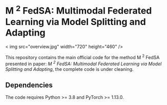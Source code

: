 # M $^2$ FedSA: Multimodal Federated Learning via Model Splitting and Adapting

 < img src="overview.jpg" width="720" height="460" />

 This repository contains the main official code for the method M $^2$ FedSA presented in paper: _M $^2$ FedSA: Multimodal Federated Learning via Model Splitting and Adapting_, the complete code is under cleaning.

 ## Dependencies

The code requires Python >= 3.8 and PyTorch >= 1.13.0.

